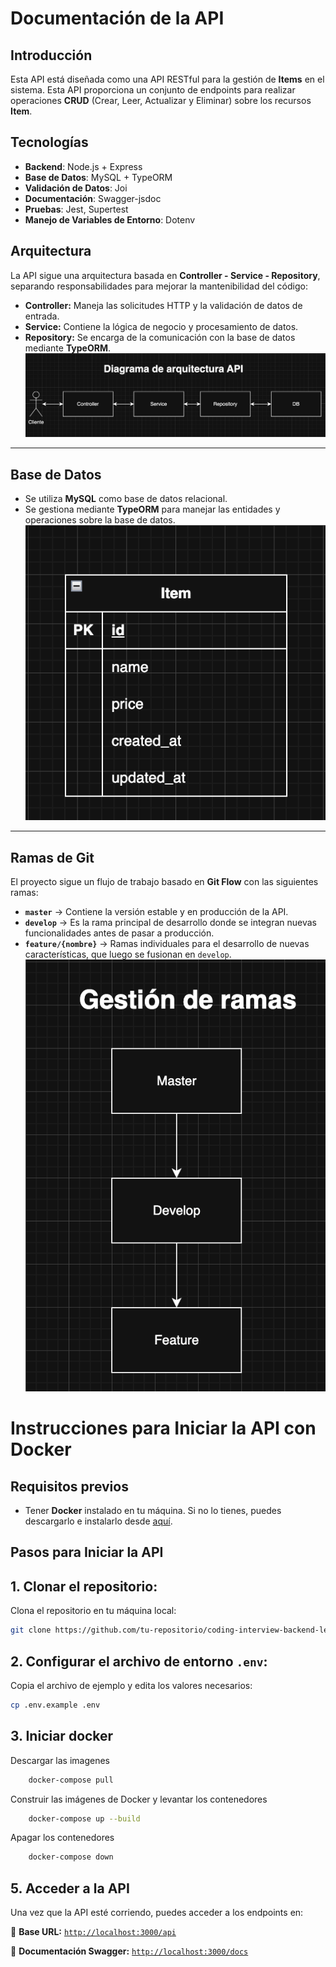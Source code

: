 # Documentación de la API

## Introducción

Esta API está diseñada como una API RESTful para la gestión de **Items** en el sistema. Esta API proporciona un conjunto de endpoints para realizar operaciones **CRUD** (Crear, Leer, Actualizar y Eliminar) sobre los recursos **Item**.


## Tecnologías

- **Backend**: Node.js + Express
- **Base de Datos**: MySQL + TypeORM
- **Validación de Datos**: Joi
- **Documentación**: Swagger-jsdoc
- **Pruebas**: Jest, Supertest
- **Manejo de Variables de Entorno**: Dotenv

## Arquitectura

La API sigue una arquitectura basada en **Controller - Service - Repository**, separando responsabilidades para mejorar la mantenibilidad del código:

- **Controller:** Maneja las solicitudes HTTP y la validación de datos de entrada.
- **Service:** Contiene la lógica de negocio y procesamiento de datos.
- **Repository:** Se encarga de la comunicación con la base de datos mediante **TypeORM**.
![Arquitectura de la API](./doc/images/architecture.png)

---

## Base de Datos

- Se utiliza **MySQL** como base de datos relacional.
- Se gestiona mediante **TypeORM** para manejar las entidades y operaciones sobre la base de datos.
![Arquitectura de la API](./doc/images/database.png)

---

## Ramas de Git

El proyecto sigue un flujo de trabajo basado en **Git Flow** con las siguientes ramas:

- **`master`** → Contiene la versión estable y en producción de la API.
- **`develop`** → Es la rama principal de desarrollo donde se integran nuevas funcionalidades antes de pasar a producción.
- **`feature/{nombre}`** → Ramas individuales para el desarrollo de nuevas características, que luego se fusionan en `develop`.
![Arquitectura de la API](./doc/images/branches.png)

# Instrucciones para Iniciar la API con Docker

## Requisitos previos

- Tener **Docker** instalado en tu máquina. Si no lo tienes, puedes descargarlo e instalarlo desde [aquí](https://www.docker.com/get-started).

## Pasos para Iniciar la API

## 1. **Clonar el repositorio**:

   Clona el repositorio en tu máquina local:

   ```bash
   git clone https://github.com/tu-repositorio/coding-interview-backend-level-3.git
   ```

## 2. **Configurar el archivo de entorno `.env`**:

Copia el archivo de ejemplo y edita los valores necesarios:

```bash
cp .env.example .env
```

## 3. **Iniciar docker**

Descargar las imagenes

```bash
	docker-compose pull
```

Construir las imágenes de Docker y levantar los contenedores

```bash
	docker-compose up --build
```
Apagar los contenedores

```bash
	docker-compose down
```

## 5. Acceder a la API

Una vez que la API esté corriendo, puedes acceder a los endpoints en:

🔗 **Base URL:** [`http://localhost:3000/api`](http://localhost:3000/api)

📄 **Documentación Swagger:** [`http://localhost:3000/docs`](http://localhost:3000/docs)
